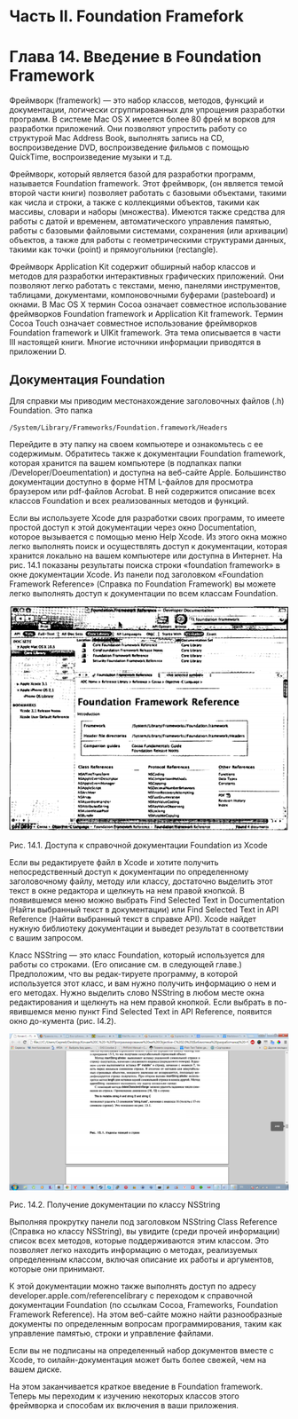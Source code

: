 # Часть II. Foundation Framefork
# Глава 14. Введение в Foundation Framework
Фреймворк (framework) — это набор классов, методов, функций и документации, логически сгруппированных для упрощения разработки программ. В системе Mac OS X имеется более 80 фрей м ворков для разработки приложений. Они позволяют упростить работу со структурой Mac Address Book, выполнять запись на CD, воспроизведение DVD, воспроизведение фильмов с помощью QuickTime, воспроизведение музыки и т.д.

Фреймворк, который является базой для разработки программ, называется Foundation framework. Этот фреймворк, (он является темой второй части книги) позволяет работать с базовыми объектами, такими как числа и строки, а также с коллекциями объектов, такими как массивы, словари и наборы (множества). Имеются также средства для работы с датой и временем, автоматического управления памятью, работы с базовыми файловыми системами, сохранения (или архивации) объектов, а также для работы с геометрическими структурами данных, такими как точки (point) и прямоугольники (rectangle).

Фреймворк Application Kit содержит обширный набор классов и методов для разработки интерактивных графических приложений. Они позволяют легко работать с текстами, меню, панелями инструментов, таблицами, документами, компоновочными буферами (pasteboard) и окнами. В Mac OS X термин Cocoa означает совместное использование фреймворков Foundation framework и Application Kit framework. Термин Cocoa Touch означает совместное использование фреймворков Foundation framework и UIKit framework. Эта тема описывается в части III настоящей книги. Многие источники информации приводятся в приложении D.

## Документация Foundation
Для справки мы приводим местонахождение заголовочных файлов (.h) Foundation. Это папка
```
/System/Library/Frameworks/Foundation.framework/Headers
```
Перейдите в эту папку на своем компьютере и ознакомьтесь с ее содержимым. Обратитесь также к документации Foundation framework, которая хранится па вашем компьютере (в подпапках папки /Developer/Doeumentation) и доступна на веб-сайте Apple. Большинство документации доступно в форме НТМ L-файлов для просмотра браузером или pdf-файлов Acrobat. В ней содержится описание всех классов Foundation и всех реализованных методов и функций.

Если вы используете Xcode для разработки своих программ, то имеете простой доступ к этой документации через окно Documentation, которое вызывается с помощью меню Help Xcode. Из этого окна можно легко выполнять поиск и осуществлять доступ к документации, которая хранится локально на вашем компьютере или доступна в Интернет. На рис. 14.1 показаны результаты поиска строки «foundation framework» в окне документации Xcode. Из панели под заголовком «Foundation Framework Reference» (Справка по Foundation Framework) вы можете легко выполнять доступ к документации по всем классам Foundation.

![](images/fig14_1.png)

Рис. 14.1. Доступа к справочной документации Foundation из Xcode


Если вы редактируете файл в Xcode и хотите получить непосредственный доступ к документации по определенному заголовочному файлу, методу или классу, достаточно выделить этот текст в окне редактора и щелкнуть на нем правой кнопкой. В появившемся меню можно выбрать Find Selected Text in Documentation (Найти выбранный текст в документации) или Find Selected Text in API Reference (Найти выбранный текст в справке API). Xcode найдет нужную библиотеку документации и выведет результат в соответствии с вашим запросом.

Класс NSString — это класс Foundation, который используется для работы со строками. (Его описание см. в следующей главе.) Предположим, что вы редак-тируете программу, в которой используется этот класс, и вам нужно получить информацию о нем и его методах. Нужно выделить слово NSString в любом месте окна редактирования и щелкнуть на нем правой кнопкой. Если выбрать в по-явившемся меню пункт Find Selected Text in API Reference, появится окно до-кумента (рис. I4.2).

![](images/fig14_2.png)

Рис. 14.2. Получение документации по классу NSString

Выполняя прокрутку панели под заголовком NSString Class Reference (Справка но классу NSString), вы увидите (среди прочей информации) список всех методов, которые поддерживаются этим классом. Это позволяет легко находить информацию о методах, реализуемых определенным классом, включая описание их работы и аргументов, которые они принимают. 

К этой документации можно также выполнять доступ по адресу deveIoper.apple.com/referencelibrary с переходом к справочной документации Foundation (по ссылкам Cocoa, Frameworks, Foundation Framework Reference). На этом веб-сайте можно найти разнообразные документы по определенным вопросам программирования, таким как управление памятью, строки и управление файлами.

Если вы не подписаны на определенный набор документов вместе с Xcode, то оилайн-документация может быть более свежей, чем на вашем диске.

На этом заканчивается краткое введение в Foundation framework. Теперь мы переходим к изучению некоторых классов этого фреймворка и способам их включения в ваши приложения.